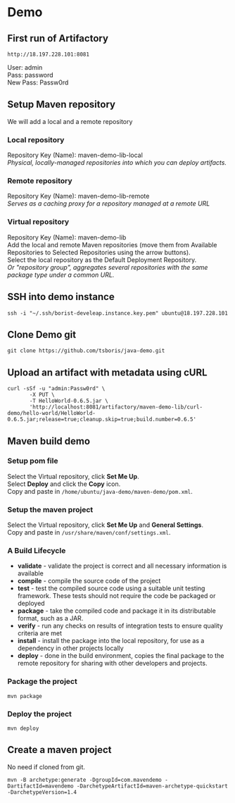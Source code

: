 # Demo

## First run of Artifactory

```shell
http://18.197.228.101:8081
```
User: admin  
Pass: password  
New Pass: Passw0rd  

## Setup Maven repository
We will add a local and a remote repository

### Local repository
Repository Key (Name): maven-demo-lib-local  
*Physical, locally-managed repositories into which you can deploy artifacts.*

### Remote repository
Repository Key (Name): maven-demo-lib-remote  
*Serves as a caching proxy for a repository managed at a remote URL*

### Virtual repository
Repository Key (Name): maven-demo-lib  
Add the local and remote Maven repositories (move them from Available Repositories to Selected Repositories using the arrow buttons).  
Select the local repository as the Default Deployment Repository.  
*Or "repository group", aggregates several repositories with the same package type under a common URL.*

## SSH into demo instance

```shell
ssh -i "~/.ssh/borist-develeap.instance.key.pem" ubuntu@18.197.228.101
```

## Clone Demo git

```shell
git clone https://github.com/tsboris/java-demo.git
```

## Upload an artifact with metadata using cURL

```shell
curl -sSf -u "admin:Passw0rd" \
       -X PUT \
       -T HelloWorld-0.6.5.jar \
       'http://localhost:8081/artifactory/maven-demo-lib/curl-demo/hello-world/HelloWorld-0.6.5.jar;release=true;cleanup.skip=true;build.number=0.6.5'
```

## Maven build demo
  
  
### Setup pom file
Select the Virtual repository, click **Set Me Up**.  
Select **Deploy** and click the **Copy** icon.  
Copy and paste in ```/home/ubuntu/java-demo/maven-demo/pom.xml```.

### Setup the maven project
Select the Virtual repository, click **Set Me Up** and **General Settings**.  
Copy and paste in ```/usr/share/maven/conf/settings.xml```.

### A Build Lifecycle
* **validate** - validate the project is correct and all necessary information is available
* **compile** - compile the source code of the project
* **test** - test the compiled source code using a suitable unit testing framework. These tests should not require the code be packaged or deployed
* **package** - take the compiled code and package it in its distributable format, such as a JAR.
* **verify** - run any checks on results of integration tests to ensure quality criteria are met
* **install** - install the package into the local repository, for use as a dependency in other projects locally
* **deploy** - done in the build environment, copies the final package to the remote repository for sharing with other developers and projects.

### Package the project

```shell
mvn package
```

### Deploy the project

```shell
mvn deploy
```





## Create a maven project
No need if cloned from git.


```shell
mvn -B archetype:generate -DgroupId=com.mavendemo -DartifactId=mavendemo -DarchetypeArtifactId=maven-archetype-quickstart -DarchetypeVersion=1.4

```